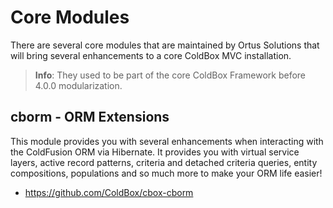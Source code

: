# Core Modules

There are several core modules that are maintained by Ortus Solutions that will bring several enhancements to a core ColdBox MVC installation.  

> **Info**: They used to be part of the core ColdBox Framework before 4.0.0 modularization.

## cborm - ORM Extensions
This module provides you with several enhancements when interacting with the ColdFusion ORM via Hibernate. It provides you with virtual service layers, active record patterns, criteria and detached criteria queries, entity compositions, populations and so much more to make your ORM life easier!

* https://github.com/ColdBox/cbox-cborm

